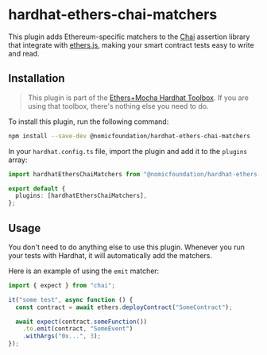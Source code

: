 # hardhat-ethers-chai-matchers

This plugin adds Ethereum-specific matchers to the [Chai](https://chaijs.com/) assertion library that integrate with [ethers.js](https://ethers.org/), making your smart contract tests easy to write and read.

## Installation

> This plugin is part of the [Ethers+Mocha Hardhat Toolbox](/v-next/hardhat-toolbox-mocha-ethers/). If you are using that toolbox, there's nothing else you need to do.

To install this plugin, run the following command:

```bash
npm install --save-dev @nomicfoundation/hardhat-ethers-chai-matchers
```

In your `hardhat.config.ts` file, import the plugin and add it to the `plugins` array:

```ts
import hardhatEthersChaiMatchers from "@nomicfoundation/hardhat-ethers-chai-matchers";

export default {
  plugins: [hardhatEthersChaiMatchers],
};
```

## Usage

You don't need to do anything else to use this plugin. Whenever you run your tests with Hardhat, it will automatically add the matchers.

Here is an example of using the `emit` matcher:

```ts
import { expect } from "chai";

it("some test", async function () {
  const contract = await ethers.deployContract("SomeContract");

  await expect(contract.someFunction())
    .to.emit(contract, "SomeEvent")
    .withArgs("0x...", 3);
});
```
